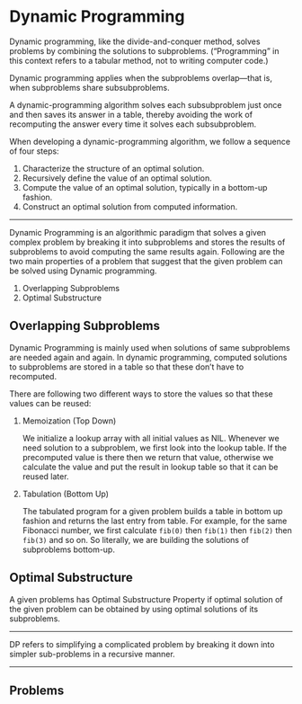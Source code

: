 # Dynamic Programming

Dynamic programming, like the divide-and-conquer method, solves problems by combining the solutions to subproblems. (“Programming” in this context refers to a tabular method, not to writing computer code.)

Dynamic programming applies when the subproblems overlap—that is, when subproblems share subsubproblems.

A dynamic-programming algorithm solves each subsubproblem just once and then saves its answer in a table, thereby avoiding the work of recomputing the answer every time it solves each subsubproblem.

When developing a dynamic-programming algorithm, we follow a sequence of four steps:

1. Characterize the structure of an optimal solution.
2. Recursively define the value of an optimal solution.
3. Compute the value of an optimal solution, typically in a bottom-up fashion.
4. Construct an optimal solution from computed information.

---

Dynamic Programming is an algorithmic paradigm that solves a given complex problem by breaking it into subproblems and stores the results of subproblems to avoid computing the same results again. Following are the two main properties of a problem that suggest that the given problem can be solved using Dynamic programming.

1. Overlapping Subproblems
2. Optimal Substructure
 
## Overlapping Subproblems

Dynamic Programming is mainly used when solutions of same subproblems are needed again and again. In dynamic programming, computed solutions to subproblems are stored in a table so that these don’t have to recomputed.

There are following two different ways to store the values so that these values can be reused:

1. Memoization (Top Down)

	We initialize a lookup array with all initial values as NIL. Whenever we need solution to a subproblem, we first look into the lookup table. If the precomputed value is there then we return that value, otherwise we calculate the value and put the result in lookup table so that it can be reused later.

2. Tabulation (Bottom Up) 

	The tabulated program for a given problem builds a table in bottom up fashion and returns the last entry from table. For example, for the same Fibonacci number, we first calculate `fib(0)` then `fib(1)` then `fib(2)` then `fib(3)` and so on. So literally, we are building the solutions of subproblems bottom-up.

## Optimal Substructure

A given problems has Optimal Substructure Property if optimal solution of the given problem can be obtained by using optimal solutions of its subproblems.

---

DP refers to simplifying a complicated problem by breaking it down into simpler sub-problems in a recursive manner.

---

## Problems

